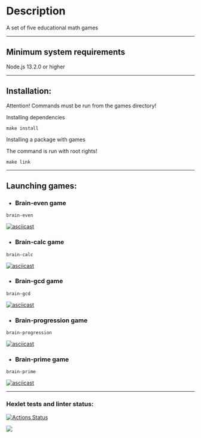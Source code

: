 # Description

A set of five educational math games

---

## Minimum system requirements

Node.js 13.2.0 or higher

---

## Installation:

Attention! Commands must be run from the games directory!

Installing dependencies

```
make install
```

Installing a package with games

The command is run with root rights!

```
make link
```

---

## Launching games:

- ### Brain-even game

```
brain-even
```

[![asciicast](https://asciinema.org/a/2KBZHEyGpv2vjCBOc61XiRnuf.svg)](https://asciinema.org/a/2KBZHEyGpv2vjCBOc61XiRnuf)

- ### Brain-calc game

```
brain-calc
```

[![asciicast](https://asciinema.org/a/1fVbNpzctJbzKaLX6Y2HMfRyn.svg)](https://asciinema.org/a/1fVbNpzctJbzKaLX6Y2HMfRyn)

- ### Brain-gcd game

```
brain-gcd
```

[![asciicast](https://asciinema.org/a/hpsMndQAer8iAndjMUvaUDw78.svg)](https://asciinema.org/a/hpsMndQAer8iAndjMUvaUDw78)

- ### Brain-progression game

```
brain-progression
```

[![asciicast](https://asciinema.org/a/mR9n3l9gbCglzk3FrY22q1t0c.svg)](https://asciinema.org/a/mR9n3l9gbCglzk3FrY22q1t0c)

- ### Brain-prime game

```
brain-prime
```

[![asciicast](https://asciinema.org/a/f1u96iWv0dhQW59H2aQpJr0sL.svg)](https://asciinema.org/a/f1u96iWv0dhQW59H2aQpJr0sL)

---

### Hexlet tests and linter status:

[![Actions Status](https://github.com/ToxicNN/frontend-project-44/workflows/hexlet-check/badge.svg)](https://github.com/ToxicNN/frontend-project-44/actions)

<a href="https://codeclimate.com/github/ToxicNN/frontend-project-44/maintainability"><img src="https://api.codeclimate.com/v1/badges/0ae900498ba84d470d1a/maintainability" /></a>
